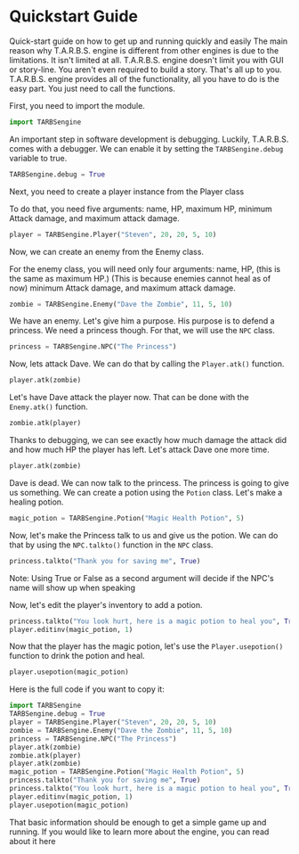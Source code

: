 # Quickstart Guide

Quick-start guide on how to get up and running quickly and easily The main reason why T.A.R.B.S. engine is different from other engines is due to the limitations. It isn't limited at all. T.A.R.B.S. engine doesn't limit you with GUI or story-line. You aren't even required to build a story. That's all up to you. T.A.R.B.S. engine provides all of the functionality, all you have to do is the easy part. You just need to call the functions.

First, you need to import the module.

```python
import TARBSengine
```

An important step in software development is debugging. Luckily, T.A.R.B.S. comes with a debugger. We can enable it by setting the `TARBSengine.debug` variable to true.

```python
TARBSengine.debug = True
```

Next, you need to create a player instance from the Player class

To do that, you need five arguments: name, HP, maximum HP, minimum Attack damage, and maximum attack damage.

```python
player = TARBSengine.Player("Steven", 20, 20, 5, 10)
```

Now, we can create an enemy from the Enemy class.

For the enemy class, you will need only four arguments: name, HP, \(this is the same as maximum HP.\) \(This is because enemies cannot heal as of now\) minimum Attack damage, and maximum attack damage.

```python
zombie = TARBSengine.Enemy("Dave the Zombie", 11, 5, 10)
```

We have an enemy. Let's give him a purpose. His purpose is to defend a princess. We need a princess though. For that, we will use the `NPC` class.

```python
princess = TARBSengine.NPC("The Princess")
```

Now, lets attack Dave. We can do that by calling the `Player.atk()` function.

```python
player.atk(zombie)
```

Let's have Dave attack the player now. That can be done with the `Enemy.atk()` function.

```python
zombie.atk(player)
```

Thanks to debugging, we can see exactly how much damage the attack did and how much HP the player has left. Let's attack Dave one more time.

```python
player.atk(zombie)
```

Dave is dead. We can now talk to the princess. The princess is going to give us something. We can create a potion using the `Potion` class. Let's make a healing potion.

```python
magic_potion = TARBSengine.Potion("Magic Health Potion", 5)
```

Now, let's make the Princess talk to us and give us the potion. We can do that by using the `NPC.talkto()` function in the `NPC` class.

```python
princess.talkto("Thank you for saving me", True)
```

Note: Using True or False as a second argument will decide if the NPC's name will show up when speaking

Now, let's edit the player's inventory to add a potion.

```python
princess.talkto("You look hurt, here is a magic potion to heal you", True) 
player.editinv(magic_potion, 1)
```

Now that the player has the magic potion, let's use the `Player.usepotion()` function to drink the potion and heal.

```python
player.usepotion(magic_potion)
```

Here is the full code if you want to copy it:

```python
import TARBSengine
TARBSengine.debug = True
player = TARBSengine.Player("Steven", 20, 20, 5, 10)
zombie = TARBSengine.Enemy("Dave the Zombie", 11, 5, 10)
princess = TARBSengine.NPC("The Princess")
player.atk(zombie)
zombie.atk(player)
player.atk(zombie)
magic_potion = TARBSengine.Potion("Magic Health Potion", 5)
princess.talkto("Thank you for saving me", True)
princess.talkto("You look hurt, here is a magic potion to heal you", True)
player.editinv(magic_potion, 1)
player.usepotion(magic_potion)
```

That basic information should be enough to get a simple game up and running. If you would like to learn more about the engine, you can read about it here

